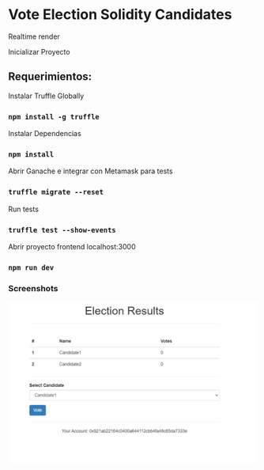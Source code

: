 # Vote Election Solidity Candidates
Realtime render

Inicializar Proyecto
## Requerimientos:
Instalar Truffle Globally
### `npm install -g truffle `
Instalar Dependencias
### `npm install`
Abrir Ganache e integrar con Metamask para tests
### `truffle migrate --reset`
Run tests
### `truffle test --show-events`
Abrir proyecto frontend localhost:3000
### `npm run dev`


### Screenshots
![Screenshot](./src/previa1.png)